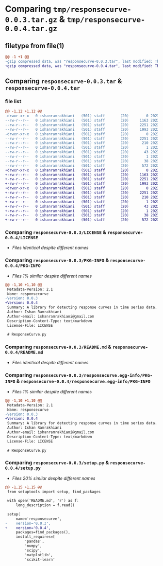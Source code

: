 # Comparing `tmp/responsecurve-0.0.3.tar.gz` & `tmp/responsecurve-0.0.4.tar.gz`

## filetype from file(1)

```diff
@@ -1 +1 @@
-gzip compressed data, was "responsecurve-0.0.3.tar", last modified: Thu Jul 20 18:49:33 2023, max compression
+gzip compressed data, was "responsecurve-0.0.4.tar", last modified: Thu Jul 20 18:57:43 2023, max compression
```

## Comparing `responsecurve-0.0.3.tar` & `responsecurve-0.0.4.tar`

### file list

```diff
@@ -1,12 +1,12 @@
-drwxr-xr-x   0 ishanramrakhiani   (501) staff       (20)        0 2023-07-20 18:49:33.571893 responsecurve-0.0.3/
--rw-r--r--   0 ishanramrakhiani   (501) staff       (20)     1163 2023-07-20 18:34:56.000000 responsecurve-0.0.3/LICENSE
--rw-r--r--   0 ishanramrakhiani   (501) staff       (20)     2251 2023-07-20 18:49:33.571039 responsecurve-0.0.3/PKG-INFO
--rw-r--r--   0 ishanramrakhiani   (501) staff       (20)     1993 2023-07-20 18:34:49.000000 responsecurve-0.0.3/README.md
-drwxr-xr-x   0 ishanramrakhiani   (501) staff       (20)        0 2023-07-20 18:49:33.569571 responsecurve-0.0.3/responsecurve.egg-info/
--rw-r--r--   0 ishanramrakhiani   (501) staff       (20)     2251 2023-07-20 18:49:33.000000 responsecurve-0.0.3/responsecurve.egg-info/PKG-INFO
--rw-r--r--   0 ishanramrakhiani   (501) staff       (20)      210 2023-07-20 18:49:33.000000 responsecurve-0.0.3/responsecurve.egg-info/SOURCES.txt
--rw-r--r--   0 ishanramrakhiani   (501) staff       (20)        1 2023-07-20 18:49:33.000000 responsecurve-0.0.3/responsecurve.egg-info/dependency_links.txt
--rw-r--r--   0 ishanramrakhiani   (501) staff       (20)       43 2023-07-20 18:49:33.000000 responsecurve-0.0.3/responsecurve.egg-info/requires.txt
--rw-r--r--   0 ishanramrakhiani   (501) staff       (20)        1 2023-07-20 18:49:33.000000 responsecurve-0.0.3/responsecurve.egg-info/top_level.txt
--rw-r--r--   0 ishanramrakhiani   (501) staff       (20)       38 2023-07-20 18:49:33.572337 responsecurve-0.0.3/setup.cfg
--rw-r--r--   0 ishanramrakhiani   (501) staff       (20)      572 2023-07-20 18:49:20.000000 responsecurve-0.0.3/setup.py
+drwxr-xr-x   0 ishanramrakhiani   (501) staff       (20)        0 2023-07-20 18:57:43.550374 responsecurve-0.0.4/
+-rw-r--r--   0 ishanramrakhiani   (501) staff       (20)     1163 2023-07-20 18:34:56.000000 responsecurve-0.0.4/LICENSE
+-rw-r--r--   0 ishanramrakhiani   (501) staff       (20)     2251 2023-07-20 18:57:43.549744 responsecurve-0.0.4/PKG-INFO
+-rw-r--r--   0 ishanramrakhiani   (501) staff       (20)     1993 2023-07-20 18:34:49.000000 responsecurve-0.0.4/README.md
+drwxr-xr-x   0 ishanramrakhiani   (501) staff       (20)        0 2023-07-20 18:57:43.548479 responsecurve-0.0.4/responsecurve.egg-info/
+-rw-r--r--   0 ishanramrakhiani   (501) staff       (20)     2251 2023-07-20 18:57:43.000000 responsecurve-0.0.4/responsecurve.egg-info/PKG-INFO
+-rw-r--r--   0 ishanramrakhiani   (501) staff       (20)      210 2023-07-20 18:57:43.000000 responsecurve-0.0.4/responsecurve.egg-info/SOURCES.txt
+-rw-r--r--   0 ishanramrakhiani   (501) staff       (20)        1 2023-07-20 18:57:43.000000 responsecurve-0.0.4/responsecurve.egg-info/dependency_links.txt
+-rw-r--r--   0 ishanramrakhiani   (501) staff       (20)       43 2023-07-20 18:57:43.000000 responsecurve-0.0.4/responsecurve.egg-info/requires.txt
+-rw-r--r--   0 ishanramrakhiani   (501) staff       (20)        1 2023-07-20 18:57:43.000000 responsecurve-0.0.4/responsecurve.egg-info/top_level.txt
+-rw-r--r--   0 ishanramrakhiani   (501) staff       (20)       38 2023-07-20 18:57:43.550560 responsecurve-0.0.4/setup.cfg
+-rw-r--r--   0 ishanramrakhiani   (501) staff       (20)      572 2023-07-20 18:57:32.000000 responsecurve-0.0.4/setup.py
```

### Comparing `responsecurve-0.0.3/LICENSE` & `responsecurve-0.0.4/LICENSE`

 * *Files identical despite different names*

### Comparing `responsecurve-0.0.3/PKG-INFO` & `responsecurve-0.0.4/PKG-INFO`

 * *Files 1% similar despite different names*

```diff
@@ -1,10 +1,10 @@
 Metadata-Version: 2.1
 Name: responsecurve
-Version: 0.0.3
+Version: 0.0.4
 Summary: A library for detecting response curves in time series data.
 Author: Ishan Ramrakhiani
 Author-email: ishanramrakhiani@gmail.com
 Description-Content-Type: text/markdown
 License-File: LICENSE
 
 # ResponseCurve.py
```

### Comparing `responsecurve-0.0.3/README.md` & `responsecurve-0.0.4/README.md`

 * *Files identical despite different names*

### Comparing `responsecurve-0.0.3/responsecurve.egg-info/PKG-INFO` & `responsecurve-0.0.4/responsecurve.egg-info/PKG-INFO`

 * *Files 1% similar despite different names*

```diff
@@ -1,10 +1,10 @@
 Metadata-Version: 2.1
 Name: responsecurve
-Version: 0.0.3
+Version: 0.0.4
 Summary: A library for detecting response curves in time series data.
 Author: Ishan Ramrakhiani
 Author-email: ishanramrakhiani@gmail.com
 Description-Content-Type: text/markdown
 License-File: LICENSE
 
 # ResponseCurve.py
```

### Comparing `responsecurve-0.0.3/setup.py` & `responsecurve-0.0.4/setup.py`

 * *Files 20% similar despite different names*

```diff
@@ -1,15 +1,15 @@
 from setuptools import setup, find_packages
 
 with open('README.md', 'r') as f:
     long_description = f.read()
 
 setup(
     name='responsecurve',
-    version='0.0.3',
+    version='0.0.4',
     packages=find_packages(),
     install_requires=[
         'pandas',
         'numpy',
         'scipy',
         'matplotlib',
         'scikit-learn'
```

